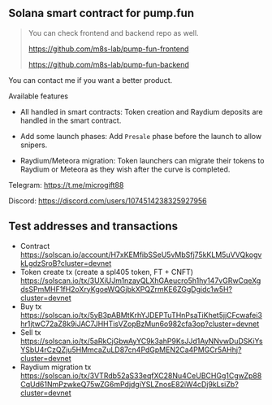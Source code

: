 ## Solana smart contract for pump.fun

> You can check frontend and backend repo as well.
> 
> https://github.com/m8s-lab/pump-fun-frontend
> 
> https://github.com/m8s-lab/pump-fun-backend

You can contact me if you want a better product.

Available features
- All handled in smart contracts: 
Token creation and Raydium deposits are handled in the smart contract.

- Add some launch phases: 
Add `Presale` phase before the launch to allow snipers.

- Raydium/Meteora migration: 
Token launchers can migrate their tokens to Raydium or Meteora as they wish after the curve is completed.

Telegram: https://t.me/microgift88

Discord: https://discord.com/users/1074514238325927956

## Test addresses and transactions
- Contract
https://solscan.io/account/H7xKEMfibSSeU5vMbSfj75kKLM5uVVQkogvkLgdzSroB?cluster=devnet
- Token create tx (create a spl405 token, FT + CNFT)
https://solscan.io/tx/3UXiUJm1nzayQLXhGAeucro5h1hy147vGRwCqeXgdsSPmMHF1fH2oXryKgoeWQGjbkXPQZrmKE6ZGgDgidc1w5H?cluster=devnet
- Buy tx
https://solscan.io/tx/5yB3pABMtKrhYJDEPTuTHnPsaTiKhet5jjCFcwafei3hr1jtwC72aZ8k9iJAC7JHHTisVZopBzMun6o982cfa3op?cluster=devnet
- Sell tx
https://solscan.io/tx/5aRkCjGbwAyYC9k3ahP9KsJJd1AyNNvwDuDSKiYsYSbU4rCzQZju5HMmcaZuLD87cn4PdGpMEN2Ca4PMGCr5AHhj?cluster=devnet
- Raydium migration tx
https://solscan.io/tx/3VTRdb52aS33eqfXC28Nu4CeUBCHGg1CgwZp88CqUd61NmPzwkeQ75wZG6mPdjdgiYSLZnosE82iW4cDj9kLsiZb?cluster=devnet
